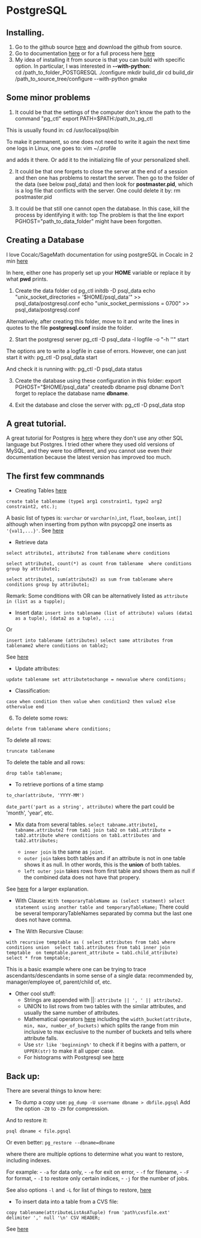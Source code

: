 # PostgreSQL

## Installing.

1. Go to the github source 
[here](https://github.com/postgres/postgres) 
and download the github from source. 
2. Go to documentation 
[here](https://www.postgresql.org/docs/9.3/install-short.html) 
or for a full process here
[here](https://www.postgresql.org/docs/9.3/install-procedure.html)
3. My idea of installing it from source is that you can
build with specific option. In particular, I was interested in
**--with-python**:  
	cd /path_to_folder_POSTGRESQL
	./configure
	mkdir build_dir
	cd build_dir
	/path_to_source_tree/configure --with-python
	gmake

## Some minor problems
1. It could be that the settings of the computer don't know 
the path to the command "pg_ctl"
	export PATH=$PATH:/path_to_pg_ctl

This is usually found in:
	cd /usr/local/psql/bin

To make it permanent, so one does not need to write it again
the next time one logs in Linux, one goes to:
	vim ~/.profile

and adds it there. Or add it to the initializing file of your
personalized shell.


2. It could be that one forgets to close the server at the end 
of a session and then one has problems to restart the server. Then
go to the folder of the data (see below psql_data)
and then look for **postmaster.pid**,
which is a log file that conflicts with the server. One could delete it
by:
	rm postmaster.pid

3. It could be that still one cannot open the database. In this case,
kill the process by identifying it with:
	top
The problem is that the line
    export PGHOST="path_to_data_folder"
might have been forgotten.



## Creating a Database

I love Cocalc/SageMath documentation for using postgreSQL in Cocalc in 2 min
[here](https://doc.cocalc.com/howto/postgresql.html)

In here, either one has properly set up your **HOME** variable or replace it by what **pwd** prints.

1. Create the data folder 
	cd
	pg_ctl initdb -D psql_data 
	echo "unix_socket_directories = '$HOME/psql_data'" >> psql_data/postgresql.conf
	echo "unix_socket_permissions = 0700" >> psql_data/postgresql.conf

Alternatively, after creating this folder, 
move to it and write the lines
in quotes to the file **postgresql.conf**
inside the folder.

2. Start the postgresql server
	pg_ctl -D psql_data -l logfile -o "-h ''" start

The options are to write a logfile in case of errors. However,
one can just start it with:
	pg_ctl -D psql_data start

And check it is running with:
	pg_ctl -D psql_data status

3. Create the database using these configuration in this folder:
	export PGHOST="$HOME/psql_data"
	createdb dbname
	psql dbname
Don't forget to replace the database name **dbname**.

4. Exit the database and close the server with:
	pg_ctl -D psql_data stop

## A great tutorial.
A great tutorial for Postgres is [here](https://pgexercises.com/)
where they don't use any other SQL language but Postgres. 
I tried other where they used old versions of MySQL,
and they were too different, and you cannot use even their 
documentation because the latest version has improved too much.

## The first few commnands

* Creating Tables [here](https://www.postgresql.org/docs/9.1/sql-createtable.html)

`create table tablename (type1 arg1 constraint1, type2 arg2 constraint2, etc.);`

A basic list of types is: `varchar` or `varchar(n)`,`int`, `float`, `boolean`, `int[]` although when inserting from python witn psycopg2 one inserts as `'{val1,...}'`. See [here](https://www.guru99.com/postgresql-data-types.html)

* Retrieve data

`select attribute1, attribute2 from tablename where conditions` 

`select attribute1, count(*) as count from tablename 
where conditions group by attribute1;`

`select attribute1, sum(attribute2) as sum from tablename where conditions group by attribute1;`

Remark: Some conditions with OR can be alternatively listed as 
`attribute in (list as a tupple);`


* Insert data:
`insert into tablename (list of attribute) values (data1 as a tuple), (data2 as a tuple), ...;`

Or

`insert into tablename (attributes) select same attributes from tablename2 where conditions on table2;`

See [here](https://www.postgresql.org/docs/9.5/sql-insert.html)

* Update attributes:

`update tablename set attributetochange = newvalue where conditions;`

* Classification:

`case when condition then value when condition2 then value2 else othervalue end`

6. To delete some rows:

`delete from tablename where conditions;`

To delete all rows:

`truncate tablename`

To delete the table and all rows:

`drop table tablename;`

* To retrieve portions of a time stamp

`to_char(attribute, 'YYYY-MM')`

`date_part('part as a string', attribute)` where the part could be 'month', 'year', etc.

* Mix data from several tables. 
`select tabname.attribute1, tabname.attribute2
from tab1 join tab2 on tab1.attribute = tab2.attribute
where conditions on tab1.attributes and tab2.attributes;`

    - `inner join` is the same as `joint`.
    - `outer join` takes both tables and if an attribute is not in one table shows it as null. In other words, 
this is the **union** of both tables.
    - `left outer join` takes rows from first table and shows them as null if the combined data does not have that propery.

See [here](https://www.postgresql.org/docs/8.3/tutorial-join.html) for a larger explanation.

* With Clause:
`With temporaryTableName as (select statment) select statement using another table and temporaryTableName;`
There could be several temporaryTableNames separated by comma but the last one does not have comma. 

* The With Recursive Clause:

`with recursive temptable as (
select attributes from tab1 where conditions
union 
select tab1.attributes from tab1
inner join temptable 
on temptable.parent_attribute = tab1.child_attribute)
select * from temptable;`

This is a basic example where one can be trying 
to trace ascendants/descendants
in some sense of a single data: recommended by, manager/employee of,
parent/child of, etc.

* Other cool stuff:
    - Strings are appended with ||: `attribute || ', ' || attribute2.`
    - UNION to list rows from two tables with the similar attributes, and usually the same number of attributes.
    - Mathematical operators [here](https://www.postgresql.org/docs/9.1/functions-math.html) including the `width_bucket(attribute, min, max, number_of_buckets)` which splits the range from min inclusive to max exclusive to the number of buckets and tells where attribute falls. 
    - Use `str like 'beginning%'` to check if it begins with a pattern, or `UPPER(str)` to make it all upper case.  
    - For histograms with Postgresql see [here](https://tapoueh.org/blog/2014/02/postgresql-aggregates-and-histograms/)

## Back up:
There are several things to know here:

* To dump a copy use:
`pg_dump -U username dbname > dbfile.pgsql`
Add the option `-Z0` to `-Z9` for compression.

And to restore it:

`psql dbname < file.pgsql`

Or even better:
`pg_restore --dbname=dbname`

where there are multiple options to determine 
what you want to restore, including indexes.

For example:
    - `-a` for data only, 
    - `-e` for exit on error, 
    - `-f` for filename, 
    - `-F` for format,
    - `-I` to restore only certain indices, 
    - `-j` for the number of jobs.

See also options `-l` and `-L` for list of things to restore, [here](https://www.postgresql.org/docs/9.2/app-pgrestore.html)

* To insert data into a table from a CVS file:

`copy tablename(attributeListAsATuple) from 'path\cvsfile.ext' delimiter ',' null '\n' CSV HEADER;` 

See [here](https://www.postgresql.org/docs/9.0/sql-copy.html)
 

	
